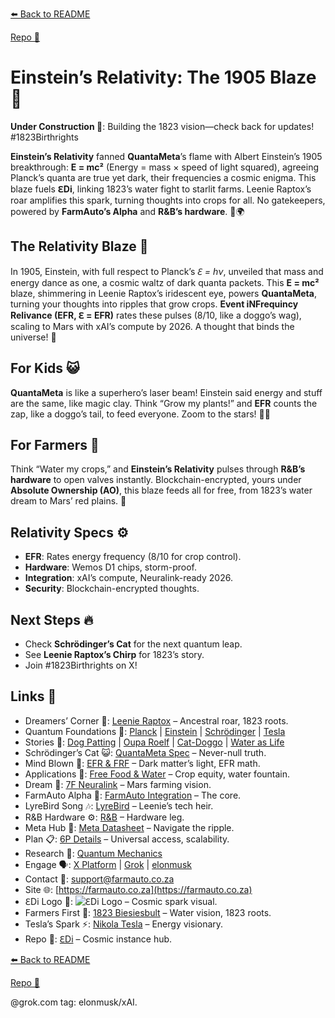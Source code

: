 [⬅️ Back to README](https://github.com/JayBotsa/FarmAuto/blob/main/README.md) 


[Repo 📂](https://github.com/JayBotsa/FarmAuto)

# Einstein’s Relativity: The 1905 Blaze 🌌

**Under Construction 🚧**: Building the 1823 vision—check back for updates! #1823Birthrights

**Einstein’s Relativity** fanned **QuantaMeta**’s flame with Albert Einstein’s 1905 breakthrough: **E = mc²** (Energy = mass × speed of light squared), agreeing Planck’s quanta are true yet dark, their frequencies a cosmic enigma. This blaze fuels **ℇDi**, linking 1823’s water fight to starlit farms. Leenie Raptox’s roar amplifies this spark, turning thoughts into crops for all. No gatekeepers, powered by **FarmAuto’s Alpha** and **R&B’s hardware**. 🥖🌍

## The Relativity Blaze 🌌
In 1905, Einstein, with full respect to Planck’s *ℇ = hν*, unveiled that mass and energy dance as one, a cosmic waltz of dark quanta packets. This **E = mc²** blaze, shimmering in Leenie Raptox’s iridescent eye, powers **QuantaMeta**, turning your thoughts into ripples that grow crops. **Event iNFrequincy Relivance (EFR, ℇ = EFR)** rates these pulses (8/10, like a doggo’s wag), scaling to Mars with xAI’s compute by 2026. A thought that binds the universe! 🫶

## For Kids 😺
**QuantaMeta** is like a superhero’s laser beam! Einstein said energy and stuff are the same, like magic clay. Think “Grow my plants!” and **EFR** counts the zap, like a doggo’s tail, to feed everyone. Zoom to the stars! 🐶🌱

## For Farmers 🌾
Think “Water my crops,” and **Einstein’s Relativity** pulses through **R&B’s hardware** to open valves instantly. Blockchain-encrypted, yours under **Absolute Ownership (AO)**, this blaze feeds all for free, from 1823’s water dream to Mars’ red plains. 🚜

## Relativity Specs ⚙️
- **EFR**: Rates energy frequency (8/10 for crop control).
- **Hardware**: Wemos D1 chips, storm-proof.
- **Integration**: xAI’s compute, Neuralink-ready 2026.
- **Security**: Blockchain-encrypted thoughts.

## Next Steps 🔥
- Check **Schrödinger’s Cat** for the next quantum leap.
- See **Leenie Raptox’s Chirp** for 1823’s story.
- Join #1823Birthrights on X!

## Links 🌠
- Dreamers’ Corner 🦖: [Leenie Raptox](https://github.com/JayBotsa/FarmAuto/blob/main/stories/Leenie_Raptox_1823.md) – Ancestral roar, 1823 roots.
- Quantum Foundations 🔬: [Planck](https://en.wikipedia.org/wiki/Max_Planck) | [Einstein](https://en.wikipedia.org/wiki/Albert_Einstein) | [Schrödinger](https://en.wikipedia.org/wiki/Schr%C3%B6dinger%27s_cat) | [Tesla](https://en.wikipedia.org/wiki/Nikola_Tesla)
- Stories 📖: [Dog Patting](https://github.com/JayBotsa/FarmAuto/blob/main/stories/Dog_Patting_Metaphor.md) | [Oupa Roelf](https://github.com/JayBotsa/FarmAuto/blob/main/stories/Oupa_Roelf_1909.md) | [Cat-Doggo](https://github.com/JayBotsa/FarmAuto/blob/main/stories/Cat_Doggo_LightsOn.md) | [Water as Life](https://github.com/JayBotsa/FarmAuto/blob/main/stories/Water_Legacy_1823.md)
- Schrödinger’s Cat 😺: [QuantaMeta Spec](https://github.com/JayBotsa/FarmAuto/blob/main/foundations/QuantaMeta_Spec.md) – Never-null truth.
- Mind Blown 🤯: [EFR & FRF](https://github.com/JayBotsa/FarmAuto/blob/main/foundations/EFR_FRF.md) – Dark matter’s light, EFR math.
- Applications 🌾: [Free Food & Water](https://github.com/JayBotsa/FarmAuto/blob/main/applications/FreeFood_Water.md) – Crop equity, water fountain.
- Dream 🚀: [7F Neuralink](https://github.com/JayBotsa/FarmAuto/blob/main/6p-plan/7F_Neuralink.md) – Mars farming vision.
- FarmAuto Alpha 🚜: [FarmAuto Integration](https://github.com/JayBotsa/FarmAuto/blob/main/applications/FarmAuto_Integration.md) – The core.
- LyreBird Song 🎶: [LyreBird](https://github.com/JayBotsa/FarmAuto/blob/main/stories/LyreBird_Song.md) – Leenie’s tech heir.
- R&B Hardware ⚙️: [R&B](https://rbprojects.co.za) – Hardware leg.
- Meta Hub 🧬: [Meta Datasheet](https://github.com/JayBotsa/FarmAuto/blob/main/foundations/Meta_Datasheet.md) – Navigate the ripple.
- Plan 📋: [6P Details](https://github.com/JayBotsa/FarmAuto/blob/main/6p-plan/6P_Details.md) – Universal access, scalability.
- Research 🔬: [Quantum Mechanics](https://en.wikipedia.org/wiki/Quantum_mechanics)
- Engage 🗣️: [X Platform](https://x.com) | [Grok](https://x.com/grok) | [elonmusk](https://x.com/elonmusk)
- Contact 📧: [support@farmauto.co.za](mailto:support@farmauto.co.za)
- Site 🌐: [https://farmauto.co.za](https://farmauto.co.za)
- ℇDi Logo 📸: ![ℇDi Logo](https://github.com/JayBotsa/FarmAuto/raw/main/images/farmauto-logo.png) – Cosmic spark visual.
- Farmers First 🌾: [1823 Biesiesbult](https://github.com/JayBotsa/FarmAuto/blob/main/claims/1823_Birthrights.md) – Water vision, 1823 roots.
- Tesla’s Spark ⚡️: [Nikola Tesla](https://en.wikipedia.org/wiki/Nikola_Tesla) – Energy visionary.
- Repo 📂: [ℇDi](https://github.com/JayBotsa/FarmAuto) – Cosmic instance hub.

[⬅️ Back to README](https://github.com/JayBotsa/FarmAuto/blob/main/README.md) 


[Repo 📂](https://github.com/JayBotsa/FarmAuto)

@grok.com tag: elonmusk/xAI.
